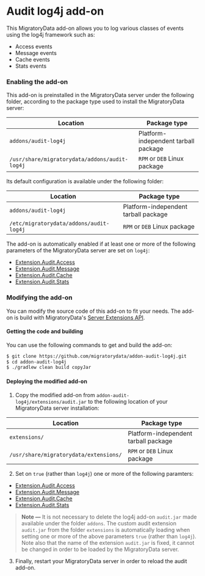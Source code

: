 # Audit log4j add-on

This MigratoryData add-on allows you to log various classes of events using the log4j framework such as:
* Access events
* Message events 
* Cache events 
* Stats events 

### Enabling the add-on

This add-on is preinstalled in the MigratoryData server under the following folder,
according to the package type used to install the MigratoryData server:

| Location                                       | Package type                         |
|------------------------------------------------|--------------------------------------|
| `addons/audit-log4j`                           | Platform-independent tarball package |
| `/usr/share/migratorydata/addons/audit-log4j`  | `RPM` or `DEB` Linux package         |

Its default configuration is available under the following folder:

| Location                                    | Package type                         |
|---------------------------------------------|--------------------------------------|
| `addons/audit-log4j`                        | Platform-independent tarball package |
| `/etc/migratorydata/addons/audit-log4j`     | `RPM` or `DEB` Linux package         |

The add-on is automatically enabled if at least one or more of the following parameters of the MigratoryData server are set on `log4j`:
* <a target="_blank" href="https://migratorydata.com/docs/migratorydata/configuration/advanced-paramters/#extensionauditaccess">Extension.Audit.Access</a>
* <a target="_blank" href="https://migratorydata.com/docs/migratorydata/configuration/advanced-paramters/#extensionauditmessage">Extension.Audit.Message</a>
* <a target="_blank" href="https://migratorydata.com/docs/migratorydata/configuration/advanced-paramters/#extensionauditcache">Extension.Audit.Cache</a>
* <a target="_blank" href="https://migratorydata.com/docs/migratorydata/configuration/advanced-paramters/#extensionauditstats">Extension.Audit.Stats</a>

### Modifying the add-on

You can modify the source code of this add-on to fit your needs. The add-on is build with MigratoryData's <a target="_blank" href="https://mvnrepository.com/artifact/com.migratorydata/server-extensions-api">Server Extensions API</a>.

#### Getting the code and building

You can use the following commands to get and build the add-on:

```bash
$ git clone https://github.com/migratorydata/addon-audit-log4j.git
$ cd addon-audit-log4j
$ ./gradlew clean build copyJar
```

#### Deploying the modified add-on

1. Copy the modified add-on from `addon-audit-log4j/extensions/audit.jar` to the following location of your MigratoryData server installation:

| Location                          | Package type                         |
|-----------------------------------|--------------------------------------|
| `extensions/`                     | Platform-independent tarball package |
| `/usr/share/migratorydata/extensions/`  | `RPM` or `DEB` Linux package         |

2. Set on `true` (rather than `log4j`) one or more of the following paramters:

* <a target="_blank" href="https://migratorydata.com/docs/migratorydata/configuration/advanced-paramters/#extensionauditaccess">Extension.Audit.Access</a>
* <a target="_blank" href="https://migratorydata.com/docs/migratorydata/configuration/advanced-paramters/#extensionauditmessage">Extension.Audit.Message</a>
* <a target="_blank" href="https://migratorydata.com/docs/migratorydata/configuration/advanced-paramters/#extensionauditcache">Extension.Audit.Cache</a>
* <a target="_blank" href="https://migratorydata.com/docs/migratorydata/configuration/advanced-paramters/#extensionauditstats">Extension.Audit.Stats</a>


> **Note &mdash;**
> It is not necessary to delete the log4j add-on `audit.jar` made available under the folder `addons`. The custom audit extension 
> `audit.jar` from the folder `extensions` is automatically loading when setting one or more of the above parameters `true` (rather than `log4j`). Note also that the name of the extension `audit.jar` is fixed, it cannot be changed in order to be loaded by the MigratoryData server. 

3. Finally, restart your MigratoryData server in order to reload the audit add-on.
